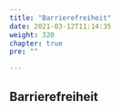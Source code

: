 ```yaml
---
title: "Barrierefreiheit"
date: 2021-03-12T11:14:35
weight: 320
chapter: true
pre: ""

---
```


## Barrierefreiheit